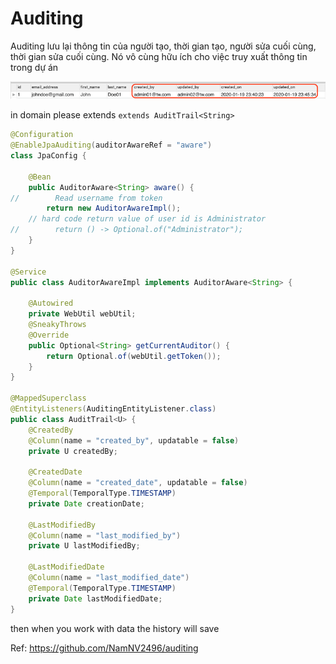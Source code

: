 # Auditing

Auditing lưu lại thông tin của người tạo, thời gian tạo, người sửa cuối cùng, thời gian sửa cuối cùng. Nó vô cùng hữu ích cho việc truy xuất thông tin trong dự án 

![img.png](blog/java/img/auditing.png)


in domain please extends `extends AuditTrail<String>`

```java
@Configuration
@EnableJpaAuditing(auditorAwareRef = "aware")
class JpaConfig {

    @Bean
    public AuditorAware<String> aware() {
//        Read username from token
        return new AuditorAwareImpl();
    // hard code return value of user id is Administrator
//        return () -> Optional.of("Administrator");
    }
}

@Service
public class AuditorAwareImpl implements AuditorAware<String> {

    @Autowired
    private WebUtil webUtil;
    @SneakyThrows
    @Override
    public Optional<String> getCurrentAuditor() {
        return Optional.of(webUtil.getToken());
    }
}

@MappedSuperclass
@EntityListeners(AuditingEntityListener.class)
public class AuditTrail<U> {
    @CreatedBy
    @Column(name = "created_by", updatable = false)
    private U createdBy;

    @CreatedDate
    @Column(name = "created_date", updatable = false)
    @Temporal(TemporalType.TIMESTAMP)
    private Date creationDate;

    @LastModifiedBy
    @Column(name = "last_modified_by")
    private U lastModifiedBy;

    @LastModifiedDate
    @Column(name = "last_modified_date")
    @Temporal(TemporalType.TIMESTAMP)
    private Date lastModifiedDate;
}
```

then when you work with data the history will save

Ref: https://github.com/NamNV2496/auditing
